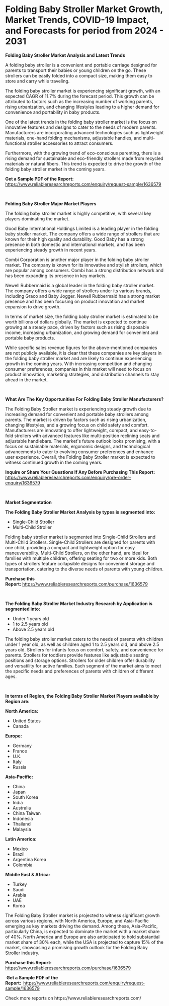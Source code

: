 <p><h1>Folding Baby Stroller Market Growth, Market Trends, COVID-19 Impact, and Forecasts for period from 2024 - 2031</h1></p><p><strong>Folding Baby Stroller Market Analysis and Latest Trends</strong></p>
<p><p>A folding baby stroller is a convenient and portable carriage designed for parents to transport their babies or young children on the go. These strollers can be easily folded into a compact size, making them easy to store and carry while traveling.</p><p>The folding baby stroller market is experiencing significant growth, with an expected CAGR of 11.7% during the forecast period. This growth can be attributed to factors such as the increasing number of working parents, rising urbanization, and changing lifestyles leading to a higher demand for convenience and portability in baby products.</p><p>One of the latest trends in the folding baby stroller market is the focus on innovative features and designs to cater to the needs of modern parents. Manufacturers are incorporating advanced technologies such as lightweight materials, one-hand folding mechanisms, adjustable handles, and multi-functional stroller accessories to attract consumers.</p><p>Furthermore, with the growing trend of eco-conscious parenting, there is a rising demand for sustainable and eco-friendly strollers made from recycled materials or natural fibers. This trend is expected to drive the growth of the folding baby stroller market in the coming years.</p></p>
<p><strong>Get a Sample PDF of the Report:&nbsp;</strong> <a href="https://www.reliableresearchreports.com/enquiry/request-sample/1636579">https://www.reliableresearchreports.com/enquiry/request-sample/1636579</a></p>
<p>&nbsp;</p>
<p><strong>Folding Baby Stroller Major Market Players</strong></p>
<p><p>The folding baby stroller market is highly competitive, with several key players dominating the market. </p><p>Good Baby International Holdings Limited is a leading player in the folding baby stroller market. The company offers a wide range of strollers that are known for their high quality and durability. Good Baby has a strong presence in both domestic and international markets, and has been experiencing steady growth in recent years.</p><p>Combi Corporation is another major player in the folding baby stroller market. The company is known for its innovative and stylish strollers, which are popular among consumers. Combi has a strong distribution network and has been expanding its presence in key markets.</p><p>Newell Rubbermaid is a global leader in the folding baby stroller market. The company offers a wide range of strollers under its various brands, including Graco and Baby Jogger. Newell Rubbermaid has a strong market presence and has been focusing on product innovation and market expansion to drive growth.</p><p>In terms of market size, the folding baby stroller market is estimated to be worth billions of dollars globally. The market is expected to continue growing at a steady pace, driven by factors such as rising disposable income, increasing urbanization, and growing demand for convenient and portable baby products.</p><p>While specific sales revenue figures for the above-mentioned companies are not publicly available, it is clear that these companies are key players in the folding baby stroller market and are likely to continue experiencing growth in the coming years. With increasing competition and changing consumer preferences, companies in this market will need to focus on product innovation, marketing strategies, and distribution channels to stay ahead in the market.</p></p>
<p>&nbsp;</p>
<p><strong>What Are The Key Opportunities For Folding Baby Stroller Manufacturers?</strong></p>
<p><p>The Folding Baby Stroller market is experiencing steady growth due to increasing demand for convenient and portable baby strollers among parents. The market is driven by factors such as rising urbanization, changing lifestyles, and a growing focus on child safety and comfort. Manufacturers are innovating to offer lightweight, compact, and easy-to-fold strollers with advanced features like multi-position reclining seats and adjustable handlebars. The market's future outlook looks promising, with a focus on sustainable materials, ergonomic designs, and technological advancements to cater to evolving consumer preferences and enhance user experience. Overall, the Folding Baby Stroller market is expected to witness continued growth in the coming years.</p></p>
<p><strong>Inquire or Share Your Questions If Any Before Purchasing This Report:</strong> <a href="https://www.reliableresearchreports.com/enquiry/pre-order-enquiry/1636579">https://www.reliableresearchreports.com/enquiry/pre-order-enquiry/1636579</a></p>
<p>&nbsp;</p>
<p><strong>Market Segmentation</strong></p>
<p><strong>The Folding Baby Stroller Market Analysis by types is segmented into:</strong></p>
<p><ul><li>Single-Child Stroller</li><li>Multi-Child Stroller</li></ul></p>
<p><p>Folding baby stroller market is segmented into Single-Child Strollers and Multi-Child Strollers. Single-Child Strollers are designed for parents with one child, providing a compact and lightweight option for easy maneuverability. Multi-Child Strollers, on the other hand, are ideal for families with multiple children, offering seating for two or more kids. Both types of strollers feature collapsible designs for convenient storage and transportation, catering to the diverse needs of parents with young children.</p></p>
<p><strong>Purchase this Report:&nbsp;</strong><a href="https://www.reliableresearchreports.com/purchase/1636579">https://www.reliableresearchreports.com/purchase/1636579</a></p>
<p>&nbsp;</p>
<p><strong>The Folding Baby Stroller Market Industry Research by Application is segmented into:</strong></p>
<p><ul><li>Under 1 years old</li><li>1 to 2.5 years old</li><li>Above 2.5 years old</li></ul></p>
<p><p>The folding baby stroller market caters to the needs of parents with children under 1 year old, as well as children aged 1 to 2.5 years old, and above 2.5 years old. Strollers for infants focus on comfort, safety, and convenience for parents. Strollers for toddlers provide features like adjustable seating positions and storage options. Strollers for older children offer durability and versatility for active families. Each segment of the market aims to meet the specific needs and preferences of parents with children of different ages.</p></p>
<p>&nbsp;</p>
<p><strong>In terms of Region, the Folding Baby Stroller Market Players available by Region are:</strong></p>
<p>
    <p> <strong> North America: </strong>
        <ul>
            <li>United States</li>
            <li>Canada</li>
        </ul>
        </p> 
    <p> <strong> Europe: </strong>
        <ul>
            <li>Germany</li>
            <li>France</li>
            <li>U.K.</li>
            <li>Italy</li>
            <li>Russia</li>
        </ul>
        </p> 
    <p> <strong> Asia-Pacific: </strong>
        <ul>
            <li>China</li>
            <li>Japan</li>
            <li>South Korea</li>
            <li>India</li>
            <li>Australia</li>
            <li>China Taiwan</li>
            <li>Indonesia</li>
            <li>Thailand</li>
            <li>Malaysia</li>
        </ul>
        </p> 
    <p> <strong> Latin America: </strong>
        <ul>
            <li>Mexico</li>
            <li>Brazil</li>
            <li>Argentina Korea</li>
            <li>Colombia</li>
        </ul>
        </p> 
    <p> <strong> Middle East & Africa: </strong>
        <ul>
            <li>Turkey</li>
            <li>Saudi</li>
            <li>Arabia</li>
            <li>UAE</li>
            <li>Korea</li>
        </ul>
    </p>
    </p>
<p><p>The Folding Baby Stroller market is projected to witness significant growth across various regions, with North America, Europe, and Asia-Pacific emerging as key markets driving the demand. Among these, Asia-Pacific, particularly China, is expected to dominate the market with a market share of 40%. North America and Europe are also anticipated to hold substantial market share of 30% each, while the USA is projected to capture 15% of the market, showcasing a promising growth outlook for the Folding Baby Stroller industry.</p></p>
<p><strong>Purchase this Report: </strong><a href="https://www.reliableresearchreports.com/purchase/1636579">https://www.reliableresearchreports.com/purchase/1636579</a></p>
<p>&nbsp;<strong>Get a Sample PDF of the Report:&nbsp;&nbsp;</strong><a href="https://www.reliableresearchreports.com/enquiry/request-sample/1636579">https://www.reliableresearchreports.com/enquiry/request-sample/1636579</a></p>
<p><strong></strong></p>
<p>Check more reports on https://www.reliableresearchreports.com/</p>